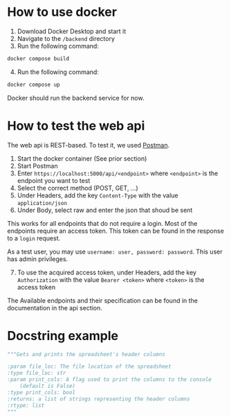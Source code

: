 # How to use docker
1. Download Docker Desktop and start it
2. Navigate to the ```/backend``` directory
3. Run the following command:
```bash
docker compose build
```
4. Run the following command:
```bash
docker compose up
```
Docker should run the backend service for now. 

# How to test the web api
The web api is REST-based. To test it, we used [Postman](https://www.postman.com/downloads/).

1. Start the docker container (See prior section)
2. Start Postman
3. Enter ```https://localhost:5000/api/<endpoint>``` where ```<endpoint>``` is
   the endpoint you want to test
4. Select the correct method (POST, GET, ...)
5. Under Headers, add the key ```Content-Type``` with the value ```application/json```
6. Under Body, select raw and enter the json that shoud be sent

This works for all endpoints that do not require a login. Most of the endpoints
require an access token. This token can be found in the response to a ```login``` request.

As a test user, you may use ```username: user, password: password```. This user has admin privileges.

7. To use the acquired access token, under Headers, add the key ```Authorization``` with the value
   ```Bearer <token>``` where ```<token>``` is the access token

The Available endpoints and their specification can be found in the documentation in the api section.

# Docstring example
```python
"""Gets and prints the spreadsheet's header columns

:param file_loc: The file location of the spreadsheet
:type file_loc: str
:param print_cols: A flag used to print the columns to the console
    (default is False)
:type print_cols: bool
:returns: a list of strings representing the header columns
:rtype: list
"""
```
